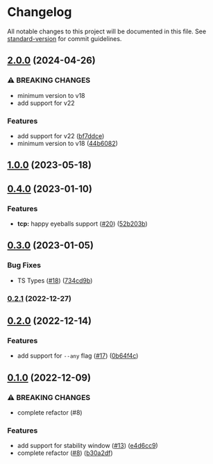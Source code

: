 # Changelog

All notable changes to this project will be documented in this file. See [standard-version](https://github.com/conventional-changelog/standard-version) for commit guidelines.

## [2.0.0](https://github.com/metcoder95/wait-on/compare/v1.0.0...v2.0.0) (2024-04-26)


### ⚠ BREAKING CHANGES

* minimum version to v18
* add support for v22

### Features

* add support for v22 ([bf7ddce](https://github.com/metcoder95/wait-on/commit/bf7ddcefd5eb04d193913577efbc796c92402147))
* minimum version to v18 ([44b6082](https://github.com/metcoder95/wait-on/commit/44b608295b6e6285dea6f2dce0204ff2ae7bbd1a))

## [1.0.0](https://github.com/metcoder95/wait-on/compare/v0.4.0...v1.0.0) (2023-05-18)

## [0.4.0](https://github.com/metcoder95/wait-on/compare/v0.3.0...v0.4.0) (2023-01-10)


### Features

* **tcp:** happy eyeballs support ([#20](https://github.com/metcoder95/wait-on/issues/20)) ([52b203b](https://github.com/metcoder95/wait-on/commit/52b203b8e614de772c87cd94df77b993688fb9cb))

## [0.3.0](https://github.com/metcoder95/wait-on/compare/v0.2.0...v0.3.0) (2023-01-05)


### Bug Fixes

* TS Types ([#18](https://github.com/metcoder95/wait-on/issues/18)) ([734cd9b](https://github.com/metcoder95/wait-on/commit/734cd9b435177920e6ac03328b8084acf9f136d9))

### [0.2.1](https://github.com/metcoder95/wait-on/compare/v0.2.0...v0.2.1) (2022-12-27)

## [0.2.0](https://github.com/metcoder95/wait-on/compare/v0.1.0...v0.2.0) (2022-12-14)


### Features

* add support for `--any` flag ([#17](https://github.com/metcoder95/wait-on/issues/17)) ([0b64f4c](https://github.com/metcoder95/wait-on/commit/0b64f4ca4a1db956533ef33d52f6044d0652cf18))

## [0.1.0](https://github.com/metcoder95/wait-on/compare/v6.0.1...v0.1.0) (2022-12-09)


### ⚠ BREAKING CHANGES

* complete refactor (#8)

### Features

* add support for stability window ([#13](https://github.com/metcoder95/wait-on/issues/13)) ([e4d6cc9](https://github.com/metcoder95/wait-on/commit/e4d6cc9d8ddca853ed10979f1abb84593d312b87))
* complete refactor ([#8](https://github.com/metcoder95/wait-on/issues/8)) ([b30a2df](https://github.com/metcoder95/wait-on/commit/b30a2df818b89eb2059765c6bdbb883f1e7d9f75))
